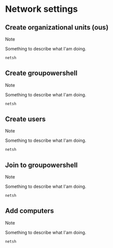 # Network settings

## Create organizational units (ous)

> [!NOTE]
> Something to describe what I'am doing.

```powershell
netsh 
```

## Create groupowershell

> [!NOTE]
> Something to describe what I'am doing.

```powershell
netsh 
```

## Create users

> [!NOTE]
> Something to describe what I'am doing.

```powershell
netsh 
```

## Join to groupowershell

> [!NOTE]
> Something to describe what I'am doing.

```powershell
netsh 
```

## Add computers

> [!NOTE]
> Something to describe what I'am doing.

```powershell
netsh 
```
